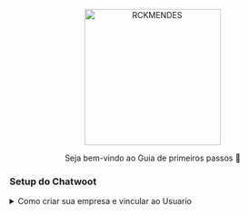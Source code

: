 <p align="center">
<img src="https://cdn.discordapp.com/attachments/684168749065961581/1153397619477987468/logo.svg" alt="RCKMENDES" width="240" />
<p align="center">Seja bem-vindo ao Guia de primeiros passos 🚀</p>
</p>  


### Setup do Chatwoot

  <details>
<summary>Como criar sua empresa e vincular ao Usuario</summary>

## Acesse superadmin pela url: https:/dominio/super_admin

## Coloque suas credeciais 

## Acesse opção Users

![image](https://github.com/cwmkt/setup/assets/91642837/49ed928d-afeb-430d-bb61-d495005adcaa)

## Novo Users


![image](https://github.com/cwmkt/setup/assets/91642837/718e8c8a-88ae-4317-844e-56c6095b315d)


## Coloque as informações


![image](https://github.com/cwmkt/setup/assets/91642837/b56c8273-267e-4fb6-b2e9-58e7c7f9119a)


## Clique em Create User

## Pronto sua Usuario esta criado, agora precisamos criar a Accounts


![image](https://github.com/cwmkt/setup/assets/91642837/e0fae8b4-e731-4525-9220-50af2926e8a8)


## Clique opção lateral Accounts

![image](https://github.com/cwmkt/setup/assets/91642837/1471d399-1047-4f51-b689-a8c1f0df6f71)

## New Accounts

## Adicione as informações abaixo


![image](https://github.com/cwmkt/setup/assets/91642837/710f502d-e7a8-423d-abbe-2e7eda8d73df)


## Marque as seguintes opções


![image](https://github.com/cwmkt/setup/assets/91642837/cc00fc38-5b44-4aca-afb7-690dea12e2ec)


## Clique em  Create Accounts

## Agora precisamos vincuar a conta a usuario

## Adicione usaurio criado e clique no botão > Create Accounts User


![image](https://github.com/cwmkt/setup/assets/91642837/0367bd33-04c6-49a7-adae-8e78d2f837a4)


## Pronto sua empresa foi criada com sucesso.


</details>



































